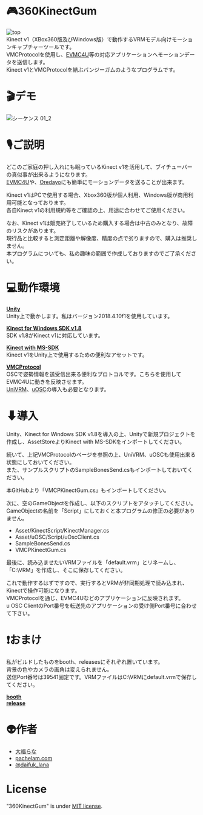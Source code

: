 # 🎮360KinectGum
![top](https://user-images.githubusercontent.com/59566441/83269906-b778c100-a202-11ea-8fbe-2d1e53ddecb9.png)  
Kinect v1（XBox360版及びWindows版）で動作するVRMモデル向けモーションキャプチャーツールです。  
VMCProtocolを使用し、[EVMC4U](https://github.com/gpsnmeajp/EasyVirtualMotionCaptureForUnity)等の対応アプリケーションへモーションデータを送信します。  
Kinect v1とVMCProtocolを結ぶバンジーガムのようなプログラムです。
# 🎬デモ
![シーケンス 01_2](https://user-images.githubusercontent.com/59566441/83273551-94044500-a207-11ea-876b-226337056e39.gif)
# 🎙ご説明
どこのご家庭の押し入れにも眠っているKinect v1を活用して、ブイチューバーの真似事が出来るようになります。  
[EVMC4U](https://github.com/gpsnmeajp/EasyVirtualMotionCaptureForUnity)や、[Oredayo](https://github.com/gpsnmeajp/Oredayo)にも簡単にモーションデータを送ることが出来ます。  

Kinect v1はPCで使用する場合、Xbox360版が個人利用、Windows版が商用利用可能となっております。  
各自Kinect v1の利用規約等をご確認の上、用途に合わせてご使用ください。  

なお、Kinect v1は販売終了しているため購入する場合は中古のみとなり、故障のリスクがあります。  
現行品と比較すると測定距離や解像度、精度の点で劣りますので、購入は推奨しません。  
本プログラムについても、私の趣味の範囲で作成しておりますのでご了承ください。  
 # 💻動作環境
 **[Unity](https://unity3d.com/jp/get-unity/download)**  
Unity上で動かします。私はバージョン2018.4.10f1を使用しています。  

**[Kinect for Windows SDK v1.8](https://www.microsoft.com/en-us/download/details.aspx?id=40278)**  
SDK v1.8がKinect v1に対応しています。  

**[Kinect with MS-SDK](https://assetstore.unity.com/packages/tools/kinect-with-ms-sdk-7747?locale=ja-JP)**  
Kinect v1をUnity上で使用するための便利なアセットです。  

**[VMCProtocol](https://sh-akira.github.io/VirtualMotionCaptureProtocol/)**  
OSCで姿勢情報を送受信出来る便利なプロトコルです。こちらを使用してEVMC4Uに動きを反映させます。  
[UniVRM](https://github.com/vrm-c/UniVRM)、[uOSC](https://github.com/hecomi/uOSC)の導入も必要となります。  

# ⬇導入
Unity、Kinect for Windows SDK v1.8を導入の上、Unityで新規プロジェクトを作成し、AssetStoreよりKinect with MS-SDKをインポートしてください。  

続いて、上記VMCProtocolのページを参照の上、UniVRM、uOSCも使用出来る状態にしておいてください。  
また、サンプルスクリプトのSampleBonesSend.csもインポートしておいてください。  

本GitHubより「VMCPKinectGum.cs」もインポートしてください。  

次に、空のGameObjectを作成し、以下のスクリプトをアタッチしてください。  
GameObjectの名前を「Script」にしておくと本プログラムの修正の必要がありません。  

* Asset/KinectScript/KinectManager.cs
* Asset/uOSC/Script/uOscClient.cs
* SampleBonesSend.cs
* VMCPKinectGum.cs

最後に、読み込ませたいVRMファイルを「default.vrm」とリネームし、「C:\VRM」を作成し、そこに保存してください。  

これで動作するはずですので、実行するとVRMが非同期処理で読み込まれ、Kinectで操作可能になります。  
VMCProtocolを通じ、EVMC4Uなどのアプリケーションに反映されます。  
u OSC ClientのPort番号を転送先のアプリケーションの受け側Port番号に合わせて下さい。  

# ❗おまけ
私がビルドしたものをbooth、releasesにそれぞれ置いています。  
背景の色やカメラの画角は変えられません。  
送信Port番号は39541固定です。VRMファイルはC:\VRMにdefault.vrmで保存してください。  

**[booth](https://daifuklana.booth.pm/items/2109279)**  
**[release](https://github.com/daifuk-lana/360KinectGum/releases)**  

# 👽作者  
 
* [大福らな](https://www.youtube.com/channel/UCtg9i4TxyddG5QV5CYZETiQ)
* [pachelam.com](https://pachelam.com/)
* [@daifuk_lana](https://twitter.com/daifuk_lana)
 
# License
 
"360KinectGum" is under [MIT license](https://en.wikipedia.org/wiki/MIT_License).
 